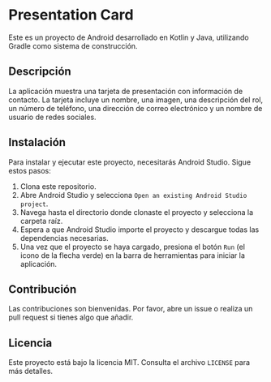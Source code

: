 # Presentation Card

Este es un proyecto de Android desarrollado en Kotlin y Java, utilizando Gradle como sistema de construcción.

## Descripción

La aplicación muestra una tarjeta de presentación con información de contacto. La tarjeta incluye un nombre, una imagen, una descripción del rol, un número de teléfono, una dirección de correo electrónico y un nombre de usuario de redes sociales.

## Instalación

Para instalar y ejecutar este proyecto, necesitarás Android Studio. Sigue estos pasos:

1. Clona este repositorio.
2. Abre Android Studio y selecciona `Open an existing Android Studio project`.
3. Navega hasta el directorio donde clonaste el proyecto y selecciona la carpeta raíz.
4. Espera a que Android Studio importe el proyecto y descargue todas las dependencias necesarias.
5. Una vez que el proyecto se haya cargado, presiona el botón `Run` (el icono de la flecha verde) en la barra de herramientas para iniciar la aplicación.

## Contribución

Las contribuciones son bienvenidas. Por favor, abre un issue o realiza un pull request si tienes algo que añadir.

## Licencia

Este proyecto está bajo la licencia MIT. Consulta el archivo `LICENSE` para más detalles.
